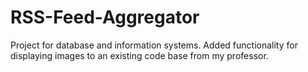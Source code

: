 # RSS-Feed-Aggregator
Project for database and information systems. Added functionality for displaying images to an existing code base from my professor.
